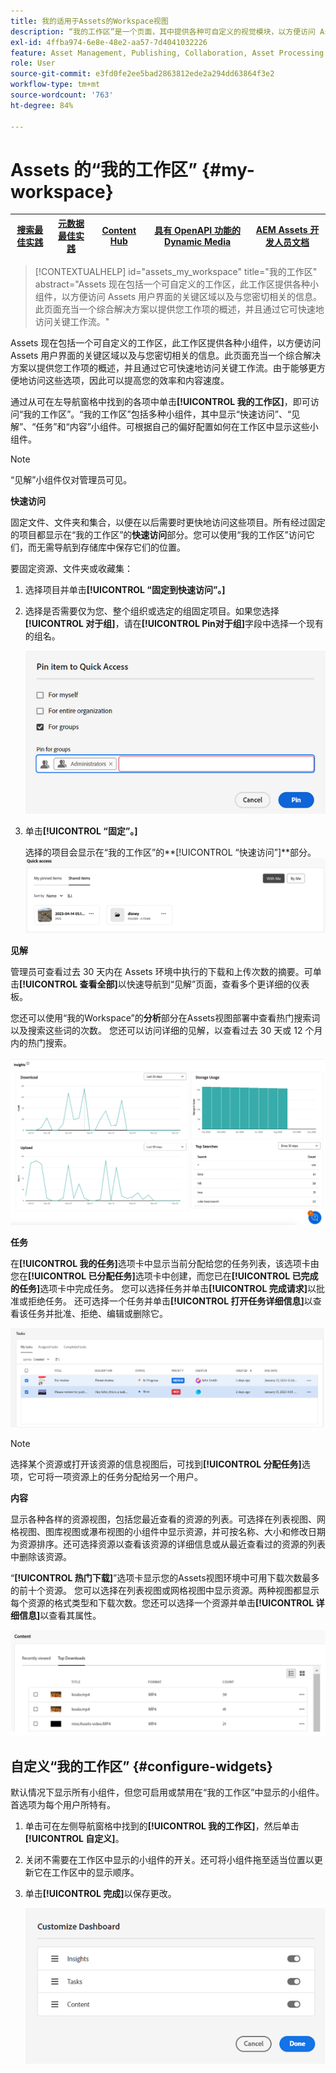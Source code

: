 ```yaml
---
title: 我的适用于Assets的Workspace视图
description: “我的工作区”是一个页面，其中提供各种可自定义的视觉模块，以方便访问 Assets 用户界面的关键区域以及与用户密切相关的信息。
exl-id: 4ffba974-6e8e-48e2-aa57-7d4041032226
feature: Asset Management, Publishing, Collaboration, Asset Processing
role: User
source-git-commit: e3fd0fe2ee5bad2863812ede2a294dd63864f3e2
workflow-type: tm+mt
source-wordcount: '763'
ht-degree: 84%

---
```


# Assets 的“我的工作区” {#my-workspace}

| [搜索最佳实践](/help/assets/search-best-practices.md) | [元数据最佳实践](/help/assets/metadata-best-practices.md) | [Content Hub](/help/assets/product-overview.md) | [具有 OpenAPI 功能的 Dynamic Media](/help/assets/dynamic-media-open-apis-overview.md) | [AEM Assets 开发人员文档](https://developer.adobe.com/experience-cloud/experience-manager-apis/) |
| ------------- | --------------------------- |---------|----|-----|

>[!CONTEXTUALHELP]
>id="assets_my_workspace"
>title="我的工作区"
>abstract="Assets 现在包括一个可自定义的工作区，此工作区提供各种小组件，以方便访问 Assets 用户界面的关键区域以及与您密切相关的信息。此页面充当一个综合解决方案以提供您工作项的概述，并且通过它可快速地访问关键工作流。"

Assets 现在包括一个可自定义的工作区，此工作区提供各种小组件，以方便访问 Assets 用户界面的关键区域以及与您密切相关的信息。此页面充当一个综合解决方案以提供您工作项的概述，并且通过它可快速地访问关键工作流。由于能够更方便地访问这些选项，因此可以提高您的效率和内容速度。

通过从可在左导航窗格中找到的各项中单击&#x200B;**[!UICONTROL 我的工作区]**，即可访问“我的工作区”。“我的工作区”包括多种小组件，其中显示“快速访问”、“见解”、“任务”和“内容”小组件。可根据自己的偏好配置如何在工作区中显示这些小组件。

>[!NOTE]
>
>“见解”小组件仅对管理员可见。

<!--

**New features coming soon**

Highlights upcoming features for Assets.

![New features coming soon in Workspace](assets/new-features.png)

-->



**快速访问**

固定文件、文件夹和集合，以便在以后需要时更快地访问这些项目。所有经过固定的项目都显示在“我的工作区”的&#x200B;**快速访问**&#x200B;部分。您可以使用“我的工作区”访问它们，而无需导航到存储库中保存它们的位置。

要固定资源、文件夹或收藏集：

1. 选择项目并单击&#x200B;**[!UICONTROL “固定到快速访问”。]**

1. 选择是否需要仅为您、整个组织或选定的组固定项目。如果您选择&#x200B;**[!UICONTROL 对于组]**，请在&#x200B;**[!UICONTROL Pin对于组]**&#x200B;字段中选择一个现有的组名。

   ![为群组固定项目](assets/pin-items-for-groups.png)
1. 单击&#x200B;**[!UICONTROL “固定”。]**

   选择的项目会显示在“我的工作区”的&#x200B;**[!UICONTROL “快速访问”]**部分。
   ![工作区中的“任务”](assets/quick-access.png)

**见解**

管理员可查看过去 30 天内在 Assets 环境中执行的下载和上传次数的摘要。可单击&#x200B;**[!UICONTROL 查看全部]**&#x200B;以快速导航到“见解”页面，查看多个更详细的仪表板。

您还可以使用“我的Workspace”的&#x200B;**分析**&#x200B;部分在Assets视图部署中查看热门搜索词以及搜索这些词的次数。 您还可以访问详细的见解，以查看过去 30 天或 12 个月内的热门搜索。

![工作区中的“见解”](assets/insights.png)

**任务**

在&#x200B;**[!UICONTROL 我的任务]**&#x200B;选项卡中显示当前分配给您的任务列表，该选项卡由您在&#x200B;**[!UICONTROL 已分配任务]**&#x200B;选项卡中创建，而您已在&#x200B;**[!UICONTROL 已完成的任务]**&#x200B;选项卡中完成任务。 您可以选择任务并单击&#x200B;**[!UICONTROL 完成请求]**&#x200B;以批准或拒绝任务。 还可选择一个任务并单击&#x200B;**[!UICONTROL 打开任务详细信息]**&#x200B;以查看该任务并批准、拒绝、编辑或删除它。

![工作区中的“任务”](assets/tasks-workspace.png)

>[!NOTE]
>
> 选择某个资源或打开该资源的信息视图后，可找到&#x200B;**[!UICONTROL 分配任务]**&#x200B;选项，它可将一项资源上的任务分配给另一个用户。

**内容**

显示各种各样的资源视图，包括您最近查看的资源的列表。可选择在列表视图、网格视图、图库视图或瀑布视图的小组件中显示资源，并可按名称、大小和修改日期为资源排序。还可选择资源以查看该资源的详细信息或从最近查看过的资源的列表中删除该资源。

“**[!UICONTROL 热门下载]**”选项卡显示您的Assets视图环境中可用下载次数最多的前十个资源。 您可以选择在列表视图或网格视图中显示资源。两种视图都显示每个资源的格式类型和下载次数。您还可以选择一个资源并单击&#x200B;**[!UICONTROL 详细信息]**&#x200B;以查看其属性。

![工作区中的“内容”小组件](assets/workspace-content.png)

## 自定义“我的工作区” {#configure-widgets}

默认情况下显示所有小组件，但您可启用或禁用在“我的工作区”中显示的小组件。首选项为每个用户所特有。

1. 单击可在左侧导航窗格中找到的&#x200B;**[!UICONTROL 我的工作区]**，然后单击&#x200B;**[!UICONTROL 自定义]**。

1. 关闭不需要在工作区中显示的小组件的开关。还可将小组件拖至适当位置以更新它在工作区中的显示顺序。

1. 单击&#x200B;**[!UICONTROL 完成]**&#x200B;以保存更改。

   ![自定义工作区中的小组件](assets/customize-workspace.png)
